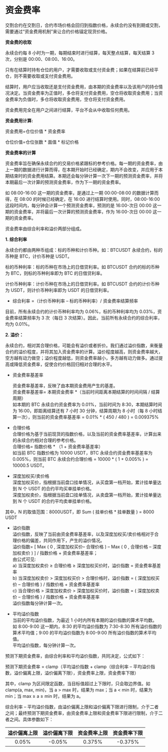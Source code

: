 # 资金费率

交割合约在交割日，合约市场价格会回归到指数价格，永续合约没有到期或交割，需要通过“资金费用机制”来让合约价格锚定现货价格。

**资金费的收取**

永续合约每 8 小时为一期，每期结束时进行结算，每天整点结算，每天结算 3 次，分别是 00:00、08:00、16:00。

只有在结算时持有仓位的用户，才需要收取或支付资金费；如果在结算前已经平仓，则不需要收取或支付资金费用。

结算时，用户应当收取还是支付资金费用，由本期的资金费率以及该用户的持仓情况决定。当资金费率为正值时，多仓将支付资金费用，空仓将收取资金费用；当资金费率为负值时，多仓将收取资金费用，空仓将支付资金费用。

资金费用完全在用户之间进行结算，平台不会从中收取任何费用。

**资金费用计算:**

资金费用=仓位价值 \* 资金费率

仓位价值=仓位张数 \* 面值 \* 标记价格

**资金费率的计算**

资金费率旨在确保永续合约的交易价格紧跟标的参考价格。每一期的资金费率，由上一期的数据进行计算而得，在本期开始时已经确定，期内不会改变，并应用于本期结束时的资金费用结算。本期还会每分钟计算一次下一期的预测资金费率，并将本期最后一次计算的预测资金费率，作为下一期的资金费率。

如 08:00-16:00 这一期的资金费率，是通过上一期 00:00-08:00 的数据计算而得，在 08:00 的时候已经确定，在 16:00 进行结算时使用。同时，08:00-16:00 这段时间内，每分钟会计算一个预测资金费率，预测的是 16:00-次日 00:00 这一期的资金费率，并将最后一次计算的预测资金费率，作为 16:00-次日 00:00 这一期的资金费率。

资金费率由综合利率和溢价两部分组成。

**1. 综合利率**

永续合约都由两种币组成：标的币种和计价币种。如：BTCUSDT 永续合约，标的币种是 BTC，计价币种是 USDT。

标的币种利率：标的币种在市场上的日借贷利率。如 BTCUSDT 合约的标的币种为 BTC，则标的币种利率即为 BTC 的日借贷利率。

计价币种利率：计价币种在市场上的日借贷利率。如 BTCUSDT 合约的计价币种为 USDT，则计价币种利率即为 USDT 的日借贷利率。

- 综合利率 =（计价币种利率 – 标的币种利率）/ 资金费率结算频率

目前，所有永续合约的计价币种利率均为 0.06%，标的币种利率均为 0.03%，资金费率结算频率为 3 次（每日 3 次结算）。因此，当前所有永续合约的综合利率，均为 0.01%。

**2. 溢价：**

永续合约，相对其合理价格，可能会有溢价或者折价。我们通过溢价指数，来衡量合约的溢价程度，并将其加入资金费率的计算。溢价程度越高，则资金费率越大，空方越有动力做空；溢价程度越低，则资金费率越小，多方越有动力做多。通过提高或降低资金费率，促使合约价格回归相对合理的水平。

- 资金费率基差率

  资金费率基差率，反映了由本期资金费用产生的基差。<br>
  资金费率基差率= 本期资金费率 \*（当前时间距离本期结算的时间间隔 / 结算周期）<br>
  如本期的 BTC 永续合约资金费率为 0.01%，当前时间为 8:30，本期结算时间为 16:00，即距离结算还有 7 小时 30 分钟，结算周期为 8 小时（每 8 小时结算一次），则当前的资金费率基差率 = 0.01% \* ( 450 / 480 ) = 0.009375%<br>

- 合理价格<br>
  合理价格为基于当前现货的指数价格，以及当前的资金费率基差率，计算出来的永续合约相对合理的参考价格。<br>
  合理价格= 指数价格 \* （1 + 资金费率基差率）<br>
  如当前 BTC 指数价格为 10000 USDT，BTC 永续合约资金费率基差率为 0.005%，则当前 BTC 永续合约合理价格 = 10000 \* ( 1 + 0.005% ) = 10000.5 USDT。<br>

- 深度加权买/卖价格 <br>
  深度加权买价，指根据当前盘口挂单情况，从买盘第一档开始，累计挂单量达到 N 个 USDT 的合约平均买单挂单价格。<br>
  深度加权卖价，指根据当前盘口挂单情况，从卖盘第一档开始，累计挂单量达到 N 个 USDT 的合约平均卖单挂单价格。<br>

其中，N 的取值范围：8000USDT，即 Sum ( 挂单价格 \* 挂单数量 ) = 8000 USDT

- 溢价指数<br>
  溢价指数，反映了当前由资金费率基差率，以及深度加权买/卖价格相对于合理价格的偏差，共同作用下，产生的溢价情况。<br>
  溢价指数= [ Max ( 0 , 深度加权买价– 合理价格 ) – Max ( 0 , 合理价格 – 深度加权卖价 ) ] / 指数价格 + 资金费率基差率；<br>
  由公式可见:<br>
  a) 当深度加权卖价 ≥ 合理价格 ≥ 深度加权买价时，溢价指数 = 资金费率基差率<br>
  b) 当深度加权卖价 > 深度加权买价 > 合理价格时，溢价指数 = ( 深度加权买价 – 合理价格 ) / 指数价格 + 资金费率基差率<br>
  c) 当合理价格 > 深度加权卖价 > 深度加权买价时，溢价指数 = ( 深度加权卖价 – 合理价格 ) / 指数价格 + 资金费率基差率<br>
  溢价指数每分钟计算一次。

- 平均溢价指数<br>
  当前的平均溢价指数，为最近 1 小时内所有本期的溢价指数的算术平均数。<br>
  如 8:00-9:00 这一期内，8:30 的平均溢价指数为 7:30-8:30 所有溢价指数的算术平均值；9:00 的平均溢价指数为 8:00-9:00 所有溢价指数的算术平均值。<br>
  平均溢价指数，每分钟计算一次。<br>

预测下期资金费率，由综合利率和平均溢价指数，共同决定，公式如下：

预测下期资金费率 = clamp（平均溢价指数 + clamp（综合利率 – 平均溢价指数，溢价偏离上限，溢价偏离下限），资金费率上限，资金费率下限）

其中，clamp 为区间限定函数，当目标值超过上下限时，只会取边界值。如 clamp(a, max, min)，当 a > max 时，结果为 max；当 a < min 时，结果为 min；当 max ≥ a ≥ min 时，结果为 a。

综合利率 – 平均溢价指数，由溢价偏离上限和溢价偏离下限进行限制，介于二者之间；最终预测下期资金费率，由资金费率上限和资金费率下限进行限制，介于二者之间。具体参数如下：

| 溢价偏离上限 | 溢价偏离下限 | 资金费率上限 | 资金费率下限 |
| :----------: | :----------: | :----------: | :----------: |
|    0.05%     |    -0.05%    |    0.375%    |   -0.375%    |

